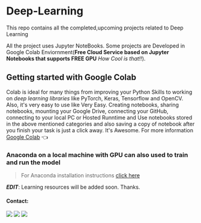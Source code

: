 # Deep-Learning
This repo contains all the completed,upcoming projects related to Deep Learning

All the project uses Jupyter NoteBooks. 
Some projects are Developed in Google Colab Enviornment(**Free Cloud Service based on Jupyter Notebooks that supports FREE GPU** *How Cool is that!!*).

## Getting started with Google Colab
Colab is ideal for many things from improving your Python Skills to working on *deep learning libraries* like PyTorch, Keras, Tensorflow and OpenCV. Also, it's very easy to use like Very Easy. Creating notebooks, sharing notebooks, mounting your Google Drive, connecting your GitHub, connecting to your local PC or Hosted Runntime and Use notebooks stored in the above mentioned categories and also saving a copy of notebook after you finish your task is just a click away. It's Awesome.
For more information [Google Colab](https://colab.research.google.com/notebooks/welcome.ipynb) :point_left:

### Anaconda on a local machine with GPU can also used to train and run the model
>For Anaconda installation instructions [click here](https://docs.anaconda.com/anaconda/install/)


**_EDIT_**: Learning resources will be added soon. Thanks.

#### Contact:
[<img src="https://img.icons8.com/nolan/64/linkedin.png">](https://www.linkedin.com/in/shreyansh-tomar/)
[<img src="https://img.icons8.com/nolan/64/facebook-new.png">](https://www.facebook.com/shreyanshtomar007)
[<img src="https://img.icons8.com/nolan/64/instagram-new.png">](https://www.instagram.com/shreyansh__tomar/)

